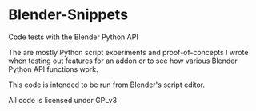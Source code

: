 # Blender-Snippets
Code tests with the Blender Python API

The are mostly Python script experiments and proof-of-concepts I wrote when testing out features for an addon or to see how various Blender Python API functions work.

This code is intended to be run from Blender's script editor.

All code is licensed under GPLv3
